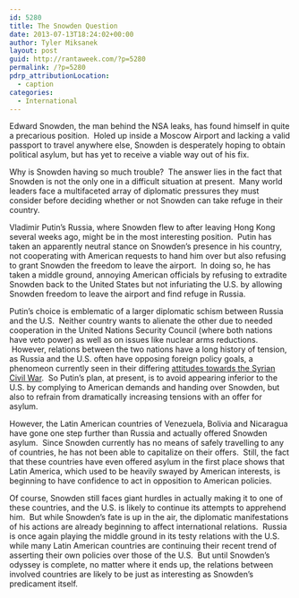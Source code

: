 ```yaml
---
id: 5280
title: The Snowden Question
date: 2013-07-13T18:24:02+00:00
author: Tyler Miksanek
layout: post
guid: http://rantaweek.com/?p=5280
permalink: /?p=5280
pdrp_attributionLocation:
  - caption
categories:
  - International
---
```

Edward Snowden, the man behind the NSA leaks, has found himself in quite a precarious position.  Holed up inside a Moscow Airport and lacking a valid passport to travel anywhere else, Snowden is desperately hoping to obtain political asylum, but has yet to receive a viable way out of his fix.

Why is Snowden having so much trouble?  The answer lies in the fact that Snowden is not the only one in a difficult situation at present.  Many world leaders face a multifaceted array of diplomatic pressures they must consider before deciding whether or not Snowden can take refuge in their country.

Vladimir Putin&#8217;s Russia, where Snowden flew to after leaving Hong Kong several weeks ago, might be in the most interesting position.  Putin has taken an apparently neutral stance on Snowden&#8217;s presence in his country, not cooperating with American requests to hand him over but also refusing to grant Snowden the freedom to leave the airport.  In doing so, he has taken a middle ground, annoying American officials by refusing to extradite Snowden back to the United States but not infuriating the U.S. by allowing Snowden freedom to leave the airport and find refuge in Russia.

Putin&#8217;s choice is emblematic of a larger diplomatic schism between Russia and the U.S.  Neither country wants to alienate the other due to needed cooperation in the United Nations Security Council (where both nations have veto power) as well as on issues like nuclear arms reductions.  However, relations between the two nations have a long history of tension, as Russia and the U.S. often have opposing foreign policy goals, a phenomeon currently seen in their differing [attitudes towards the Syrian Civil War](http://rantaweek.com/russia-and-syria-june-13-2012/ "Russia and Syria").  So Putin&#8217;s plan, at present, is to avoid appearing inferior to the U.S. by complying to American demands and handing over Snowden, but also to refrain from dramatically increasing tensions with an offer for asylum.

However, the Latin American countries of Venezuela, Bolivia and Nicaragua have gone one step further than Russia and actually offered Snowden asylum.  Since Snowden currently has no means of safely travelling to any of countries, he has not been able to capitalize on their offers.  Still, the fact that these countries have even offered asylum in the first place shows that Latin America, which used to be heavily swayed by American interests, is beginning to have confidence to act in opposition to American policies.

Of course, Snowden still faces giant hurdles in actually making it to one of these countries, and the U.S. is likely to continue its attempts to apprehend him.  But while Snowden&#8217;s fate is up in the air, the diplomatic manifestations of his actions are already beginning to affect international relations.  Russia is once again playing the middle ground in its testy relations with the U.S. while many Latin American countries are continuing their recent trend of asserting their own policies over those of the U.S.  But until Snowden&#8217;s odyssey is complete, no matter where it ends up, the relations between involved countries are likely to be just as interesting as Snowden&#8217;s predicament itself.

&nbsp;

&nbsp;
